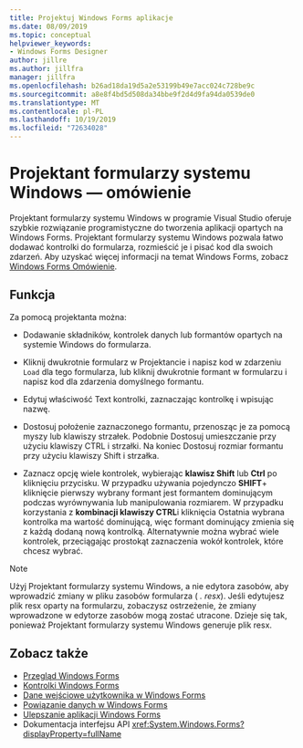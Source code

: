 ```yaml
---
title: Projektuj Windows Forms aplikacje
ms.date: 08/09/2019
ms.topic: conceptual
helpviewer_keywords:
- Windows Forms Designer
author: jillre
ms.author: jillfra
manager: jillfra
ms.openlocfilehash: b26ad18da19d5a2e53199b49e7acc024c728be9c
ms.sourcegitcommit: a8e8f4bd5d508da34bbe9f2d4d9fa94da0539de0
ms.translationtype: MT
ms.contentlocale: pl-PL
ms.lasthandoff: 10/19/2019
ms.locfileid: "72634028"
---
```

# <a name="windows-forms-designer-overview"></a>Projektant formularzy systemu Windows — omówienie

Projektant formularzy systemu Windows w programie Visual Studio oferuje szybkie rozwiązanie programistyczne do tworzenia aplikacji opartych na Windows Forms. Projektant formularzy systemu Windows pozwala łatwo dodawać kontrolki do formularza, rozmieścić je i pisać kod dla swoich zdarzeń. Aby uzyskać więcej informacji na temat Windows Forms, zobacz [Windows Forms Omówienie](/dotnet/framework/winforms/windows-forms-overview).

## <a name="functionality"></a>Funkcja

Za pomocą projektanta można:

- Dodawanie składników, kontrolek danych lub formantów opartych na systemie Windows do formularza.

- Kliknij dwukrotnie formularz w Projektancie i napisz kod w zdarzeniu `Load` dla tego formularza, lub kliknij dwukrotnie formant w formularzu i napisz kod dla zdarzenia domyślnego formantu.

- Edytuj właściwość Text kontrolki, zaznaczając kontrolkę i wpisując nazwę.

- Dostosuj położenie zaznaczonego formantu, przenosząc je za pomocą myszy lub klawiszy strzałek. Podobnie Dostosuj umieszczanie przy użyciu klawiszy CTRL i strzałki. Na koniec Dostosuj rozmiar formantu przy użyciu klawiszy Shift i strzałka.

- Zaznacz opcję wiele kontrolek, wybierając **klawisz Shift** lub **Ctrl** po kliknięciu przycisku. W przypadku używania pojedynczo **SHIFT**+ kliknięcie pierwszy wybrany formant jest formantem dominującym podczas wyrównywania lub manipulowania rozmiarem. W przypadku korzystania z **kombinacji klawiszy CTRL**i kliknięcia Ostatnia wybrana kontrolka ma wartość dominującą, więc formant dominujący zmienia się z każdą dodaną nową kontrolką. Alternatywnie można wybrać wiele kontrolek, przeciągając prostokąt zaznaczenia wokół kontrolek, które chcesz wybrać.

> [!NOTE]
> Użyj Projektant formularzy systemu Windows, a nie edytora zasobów, aby wprowadzić zmiany w pliku zasobów formularza ( *. resx*). Jeśli edytujesz plik resx oparty na formularzu, zobaczysz ostrzeżenie, że zmiany wprowadzone w edytorze zasobów mogą zostać utracone. Dzieje się tak, ponieważ Projektant formularzy systemu Windows generuje plik resx.

## <a name="see-also"></a>Zobacz także

- [Przegląd Windows Forms](/dotnet/framework/winforms/windows-forms-overview)
- [Kontrolki Windows Forms](/dotnet/framework/winforms/controls/)
- [Dane wejściowe użytkownika w Windows Forms](/dotnet/framework/winforms/user-input-in-windows-forms)
- [Powiązanie danych w Windows Forms](/dotnet/framework/winforms/windows-forms-data-binding)
- [Ulepszanie aplikacji Windows Forms](/dotnet/framework/winforms/advanced/)
- Dokumentacja interfejsu API <xref:System.Windows.Forms?displayProperty=fullName>